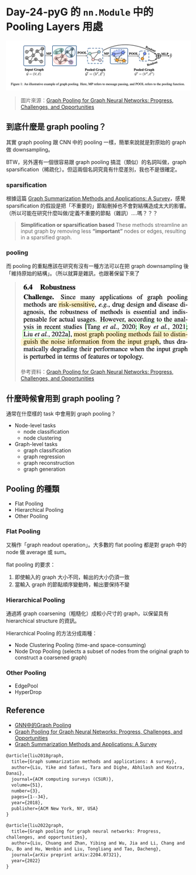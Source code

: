 # Day-24-pyG 的 `nn.Module` 中的 Pooling Layers 用處

![](../image/image-51.png)
> 圖片來源：[Graph Pooling for Graph Neural Networks: Progress, Challenges, and Opportunities](https://arxiv.org/pdf/2204.07321.pdf)

## 到底什麼是 graph pooling？

其實 graph pooling 跟 CNN 中的 pooling 一樣，簡單來說就是對原始的 graph 做 downsampling。

BTW，另外還有一個很容易跟 graph pooling 搞混（類似）的名詞叫做，graph sparsification（稀疏化）。但這兩個名詞究竟有什麼差別，我也不是很確定。

### **sparsification**  
根據這篇 [Graph Summarization Methods and Applications: A Survey](https://dl.acm.org/doi/pdf/10.1145/3186727)，感覺 sparsification 的假設是把「不重要的」節點刪掉也不會對結構造成太大的影響。（所以可能在研究什麼叫做/定義不重要的節點（雜訊）....嗎？？？
> **Simplification or sparsification based**
These methods streamline an input graph by removing less **“important”** nodes or edges, resulting in a sparsified graph.

### **pooling**  
而 pooling 的重點應該在研究有沒有一種方法可以在把 graph downsampling 後「維持原始的結構」。（所以就算是雜訊，也跟著保留下來了
> ![](../image/image-52.png)
>
> 參考資料：[Graph Pooling for Graph Neural Networks: Progress, Challenges, and Opportunities](https://arxiv.org/pdf/2204.07321.pdf)

## 什麼時候會用到 graph pooling？

通常在什麼樣的 task 中會用到 graph pooling？
- Node-level tasks  
  - node classification
  - node clustering 
- Graph-level tasks  
  - graph classification
  - graph regression
  - graph reconstruction
  - graph generation 

## Pooling 的種類
- Flat Pooling
- Hierarchical Pooling
- Other Pooling

### Flat Pooling
又稱作「graph readout operation」。大多數的 flat pooling 都是對 graph 中的 node 做 average 或 sum。

flat pooling 的要求：
1. 即使輸入的 graph 大小不同，輸出的大小仍須一致
1. 當輸入 graph 的節點順序變動時，輸出要保持不變

### Hierarchical Pooling
通過將 graph coarsening（粗糙化）成較小尺寸的 graph，以保留具有 hierarchical structure 的資訊。

Hierarchical Pooling 的方法分成兩種：
- Node Clustering Pooling (time-and space-consuming)
- Node Drop Pooling  (selects a subset of nodes from the original graph to construct a coarsened graph)
  
### Other Pooling
- EdgePool
- HyperDrop

## Reference
- [GNN中的Graph Pooling](https://blog.csdn.net/leviopku/article/details/106949616)
- [Graph Pooling for Graph Neural Networks: Progress, Challenges, and Opportunities](https://arxiv.org/pdf/2204.07321.pdf)
- [Graph Summarization Methods and Applications: A Survey](https://dl.acm.org/doi/pdf/10.1145/3186727)

```
@article{liu2018graph,
  title={Graph summarization methods and applications: A survey},
  author={Liu, Yike and Safavi, Tara and Dighe, Abhilash and Koutra, Danai},
  journal={ACM computing surveys (CSUR)},
  volume={51},
  number={3},
  pages={1--34},
  year={2018},
  publisher={ACM New York, NY, USA}
}
```

```
@article{liu2022graph,
  title={Graph pooling for graph neural networks: Progress, challenges, and opportunities},
  author={Liu, Chuang and Zhan, Yibing and Wu, Jia and Li, Chang and Du, Bo and Hu, Wenbin and Liu, Tongliang and Tao, Dacheng},
  journal={arXiv preprint arXiv:2204.07321},
  year={2022}
}
```